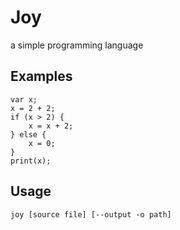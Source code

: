 # Joy
a simple programming language

## Examples
```
var x;
x = 2 + 2;
if (x > 2) {
    x = x + 2;
} else {
    x = 0;
}
print(x);
```
## Usage
`joy [source file] [--output -o path]`
